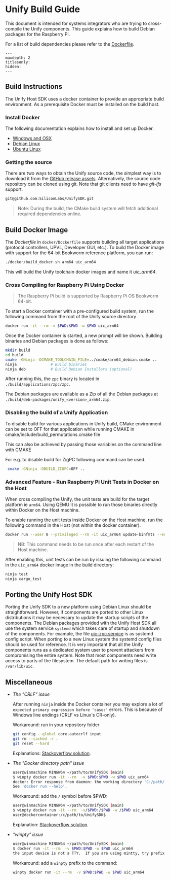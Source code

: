 # Unify Build Guide

This document is intended for systems integrators who are trying to
cross-compile the Unify components. This guide explains how to build Debian
packages for the Raspberry Pi.

For a list of build dependencies please refer to the
[Dockerfile](../docker/Dockerfile).

```{toctree}
---
maxdepth: 2
titlesonly:
hidden:
---
```

## Build Instructions

The Unify Host SDK uses a docker container to provide an appropriate build environment.
As a prerequisite Docker must be installed on the build host.

### Install Docker

The following documentation explains how to install and set up Docker.

- [Windows and OSX](https://www.docker.com/products/docker-desktop)
- [Debian Linux](https://docs.docker.com/engine/install/debian/)
- [Ubuntu Linux](https://docs.docker.com/engine/install/ubuntu/)

### Getting the source

There are two ways to obtain the Unify source code, the simplest way is
to download it from the [GitHub release assets](https://github.com/SiliconLabs/UnifySDK/releases).
Alternatively, the source code repository can be cloned using git. Note that
git clients need to have *git-lfs* support.

```bash
git@github.com:SiliconLabs/UnifySDK.git
```

> Note: During the build, the CMake build system will fetch additional required dependencies
online.

## Build Docker Image

The *Dockerfile*  in `docker/Dockerfile` supports building all target applications
(protocol controllers, UPVL, Developer GUI, etc.).
To build the Docker image with support for the 64-bit Bookworm reference platform, you can run:

``` bash
./docker/build_docker.sh arm64 uic_arm64
```

This will build the Unify toolchain docker images and name it *uic_arm64*.

### Cross Compiling for Raspberry Pi Using Docker

> The Raspberry Pi build is supported by Raspberry Pi OS Bookworm 64-bit.

To start a Docker container with a pre-configured build system, run the
following command from the root of the Unify source directory

```bash
docker run -it --rm -v $PWD:$PWD -w $PWD uic_arm64
```

Once the Docker container is started, a new prompt will be shown. Building
binaries and Debian packages is done as follows:

```bash
mkdir build
cd build
cmake -GNinja -DCMAKE_TOOLCHAIN_FILE=../cmake/arm64_debian.cmake ..
ninja               # Build binaries
ninja deb           # Build Debian Installers (optional)
```

After running this, the `zpc` binary is located in `./build/applications/zpc/zpc`.

The Debian packages are available as a Zip of all the Debian packages at `./build/deb-packages/unify_<version>_arm64.zip`.

### Disabling the build of a Unify Application

To disable build for various applications in Unify build, CMake environment can be
set to OFF for that application while running CMAKE in
cmake/include/build_permutations.cmake file

This can also be achieved by passing those variables on the command line with CMAKE

For e.g. to disable build for ZigPC following command can be used.

```bash
 cmake -GNinja -DBUILD_ZIGPC=OFF ..
```

### Advanced Feature - Run Raspberry Pi Unit Tests in Docker on the Host

When cross compiling the Unify, the unit tests are build for the target platform ie
`arm64`. Using QEMU it is possible to run those binaries directly within Docker on the
Host machine.

To enable running the unit tests inside Docker on the Host machine, run the
following command in the Host (not within the docker container).

``` bash
docker run --user 0 --privileged --rm -it uic_arm64 update-binfmts --enable
```

> NB: This command needs to be run once after each restart of the Host machine.

After enabling this, unit tests can be run by issuing the following command in
the `uic_arm64` docker image in the build directory:

```bash
ninja test
ninja cargo_test
```

## Porting the Unify Host SDK

Porting the Unify SDK to a new platform using Debian Linux should be straightforward.
However, if components are ported to other Linux distributions it may
be necessary to update the startup scripts of the components. The Debian
packages provided with the Unify Host SDK all use the system service `systemd` which
takes care of startup and shutdown of the components. For example, the file
[uic-zpc.service](../applications/zpc/scripts/systemd/uic-zpc.service) is as
systemd config script. When porting to a new Linux system the systemd config
files should be used for reference. It is very important that all the Unify
components runs as a dedicated system user to prevent attackers from
compromising the entire system. Note that most components need write access
to parts of the filesystem. The default path for writing files is
`/var/lib/uic`.

## Miscellaneous

- _The "CRLF" issue_

  After running `ninja` inside the Docker container you may explore a lot of
  `expected primary expression before 'case:'` errors. This is because of Windows
  line endings (CRLF vs Linux's CR-only).

  Workaround: run in your repository folder

  ``` sh
  git config --global core.autocrlf input
  git rm --cached -r .
  git reset --hard
  ```

  Explanations:
  [Stackoverflow solution](https://stackoverflow.com/questions/1967370/git-replacing-lf-with-crlf).

- _The "Docker directory path" issue_

  ``` sh
  user@winmachine MINGW64 ~/path/to/UnifySDK (main)
  $ winpty docker run -it --rm  -v $PWD:$PWD -w $PWD uic_arm64
  docker: Error response from daemon: the working directory 'C:/path/to/UnifySDK' is invalid, it needs to be an absolute path.
  See 'docker run --help'.
  ```

  Workaround: add the `/` symbol before $PWD:

  ``` sh
  user@winmachine MINGW64 ~/path/to/UnifySDK (main)
  $ winpty docker run -it --rm  -v/$PWD:/$PWD -w /$PWD uic_arm64
  user@dockercontainer:/c/path/to/UnifySDK$
  ```

  Explanation:
  [Stackoverflow solution](https://stackoverflow.com/questions/40213524/using-absolute-path-with-docker-run-command-not-working#comment109755641_40214650).

- _"winpty" issue_

  ``` sh
  user@winmachine MINGW64 ~/path/to/UnifySDK (main)
  $ docker run -it --rm  -v $PWD:$PWD -w $PWD uic_arm64
  the input device is not a TTY.  If you are using mintty, try prefixing the command with 'winpty'
  ```

  Workaround: add a `winpty` prefix to the command:

  ``` sh
  winpty docker run -it --rm  -v $PWD:$PWD -w $PWD uic_arm64
  ```
